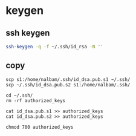 # keygen

## ssh keygen

```bash
ssh-keygen -q -f ~/.ssh/id_rsa -N ''
```

## copy
```
scp s1:/home/nalbam/.ssh/id_dsa.pub.s1 ~/.ssh/
scp ~/.ssh/id_dsa.pub.s2 s1:/home/nalbam/.ssh/

cd ~/.ssh/
rm -rf authorized_keys

cat id_dsa.pub.s1 >> authorized_keys
cat id_dsa.pub.s2 >> authorized_keys

chmod 700 authorized_keys
```
